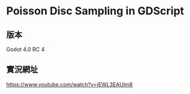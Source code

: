 Poisson Disc Sampling in GDScript
=================================

## 版本

Godot 4.0 RC 4

## 實況網址

https://www.youtube.com/watch?v=jEWL3EAUlm8
